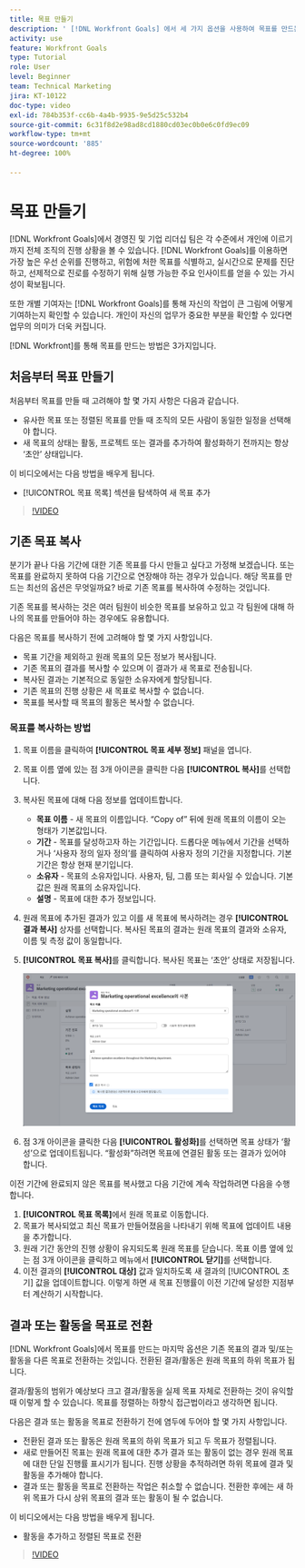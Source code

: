 ```yaml
---
title: 목표 만들기
description: ' [!DNL Workfront Goals] 에서 세 가지 옵션을 사용하여 목표를 만드는 방법을 알아봅니다.'
activity: use
feature: Workfront Goals
type: Tutorial
role: User
level: Beginner
team: Technical Marketing
jira: KT-10122
doc-type: video
exl-id: 784b353f-cc6b-4a4b-9935-9e5d25c532b4
source-git-commit: 6c31f8d2e98ad8cd1880cd03ec0b0e6c0fd9ec09
workflow-type: tm+mt
source-wordcount: '885'
ht-degree: 100%

---
```


# 목표 만들기

[!DNL Workfront Goals]에서 경영진 및 기업 리더십 팀은 각 수준에서 개인에 이르기까지 전체 조직의 진행 상황을 볼 수 있습니다. [!DNL Workfront Goals]를 이용하면 가장 높은 우선 순위를 진행하고, 위험에 처한 목표를 식별하고, 실시간으로 문제를 진단하고, 선제적으로 진로를 수정하기 위해 실행 가능한 주요 인사이트를 얻을 수 있는 가시성이 확보됩니다.

또한 개별 기여자는 [!DNL Workfront Goals]를 통해 자신의 작업이 큰 그림에 어떻게 기여하는지 확인할 수 있습니다. 개인이 자신의 업무가 중요한 부분을 확인할 수 있다면 업무의 의미가 더욱 커집니다.

[!DNL Workfront]를 통해 목표를 만드는 방법은 3가지입니다.

## 처음부터 목표 만들기

처음부터 목표를 만들 때 고려해야 할 몇 가지 사항은 다음과 같습니다.

* 유사한 목표 또는 정렬된 목표를 만들 때 조직의 모든 사람이 동일한 일정을 선택해야 합니다.
* 새 목표의 상태는 활동, 프로젝트 또는 결과를 추가하여 활성화하기 전까지는 항상 ‘초안’ 상태입니다.

이 비디오에서는 다음 방법을 배우게 됩니다.

* [!UICONTROL 목표 목록] 섹션을 탐색하여 새 목표 추가

>[!VIDEO](https://video.tv.adobe.com/v/335191/?quality=12&learn=on)

## 기존 목표 복사

분기가 끝나 다음 기간에 대한 기존 목표를 다시 만들고 싶다고 가정해 보겠습니다. 또는 목표를 완료하지 못하여 다음 기간으로 연장해야 하는 경우가 있습니다. 해당 목표를 만드는 최선의 옵션은 무엇일까요? 바로 기존 목표를 복사하여 수정하는 것입니다.

기존 목표를 복사하는 것은 여러 팀원이 비슷한 목표를 보유하고 있고 각 팀원에 대해 하나의 목표를 만들어야 하는 경우에도 유용합니다.

다음은 목표를 복사하기 전에 고려해야 할 몇 가지 사항입니다.

* 목표 기간을 제외하고 원래 목표의 모든 정보가 복사됩니다.
* 기존 목표의 결과를 복사할 수 있으며 이 결과가 새 목표로 전송됩니다.
* 복사된 결과는 기본적으로 동일한 소유자에게 할당됩니다.
* 기존 목표의 진행 상황은 새 목표로 복사할 수 없습니다.
* 목표를 복사할 때 목표의 활동은 복사할 수 없습니다.

### 목표를 복사하는 방법

1. 목표 이름을 클릭하여 **[!UICONTROL 목표 세부 정보]** 패널을 엽니다.
1. 목표 이름 옆에 있는 점 3개 아이콘을 클릭한 다음 **[!UICONTROL 복사]**&#x200B;를 선택합니다.
1. 복사된 목표에 대해 다음 정보를 업데이트합니다.
   * **목표 이름** - 새 목표의 이름입니다. “Copy of” 뒤에 원래 목표의 이름이 오는 형태가 기본값입니다.
   * **기간** - 목표를 달성하고자 하는 기간입니다. 드롭다운 메뉴에서 기간을 선택하거나 ‘사용자 정의 일자 정의’를 클릭하여 사용자 정의 기간을 지정합니다. 기본 기간은 항상 현재 분기입니다.
   * **소유자** - 목표의 소유자입니다. 사용자, 팀, 그룹 또는 회사일 수 있습니다. 기본값은 원래 목표의 소유자입니다.
   * **설명** - 목표에 대한 추가 정보입니다.

1. 원래 목표에 추가된 결과가 있고 이를 새 목표에 복사하려는 경우 **[!UICONTROL 결과 복사]** 상자를 선택합니다. 복사된 목표의 결과는 원래 목표의 결과와 소유자, 이름 및 측정 값이 동일합니다.

1. **[!UICONTROL 목표 복사]**&#x200B;를 클릭합니다. 복사된 목표는 ‘초안’ 상태로 저장됩니다.

   ![[!DNL Workfront Goals]의 [!UICONTROL 목표 세부 정보] 패널에서 [!UICONTROL 복사] 옵션이 표시된 이미지](assets/03-workfront-goals-copy-a-goal.png)

1. 점 3개 아이콘을 클릭한 다음 **[!UICONTROL 활성화]**&#x200B;를 선택하면 목표 상태가 ‘활성’으로 업데이트됩니다. “활성화”하려면 목표에 연결된 활동 또는 결과가 있어야 합니다.

이전 기간에 완료되지 않은 목표를 복사했고 다음 기간에 계속 작업하려면 다음을 수행합니다.

1. **[!UICONTROL 목표 목록]**&#x200B;에서 원래 목표로 이동합니다.
1. 목표가 복사되었고 최신 목표가 만들어졌음을 나타내기 위해 목표에 업데이트 내용을 추가합니다.
1. 원래 기간 동안의 진행 상황이 유지되도록 원래 목표를 닫습니다. 목표 이름 옆에 있는 점 3개 아이콘을 클릭하고 메뉴에서 **[!UICONTROL 닫기]**&#x200B;를 선택합니다.
1. 이전 결과의 **[!UICONTROL 대상]** 값과 일치하도록 새 결과의 [!UICONTROL 초기] 값을 업데이트합니다. 이렇게 하면 새 목표 진행률이 이전 기간에 달성한 지점부터 계산하기 시작합니다.

## 결과 또는 활동을 목표로 전환

[!DNL Workfront Goals]에서 목표를 만드는 마지막 옵션은 기존 목표의 결과 및/또는 활동을 다른 목표로 전환하는 것입니다. 전환된 결과/활동은 원래 목표의 하위 목표가 됩니다.

결과/활동의 범위가 예상보다 크고 결과/활동을 실제 목표 자체로 전환하는 것이 유익할 때 이렇게 할 수 있습니다. 목표를 정렬하는 하향식 접근법이라고 생각하면 됩니다.

다음은 결과 또는 활동을 목표로 전환하기 전에 염두에 두어야 할 몇 가지 사항입니다.

* 전환된 결과 또는 활동은 원래 목표의 하위 목표가 되고 두 목표가 정렬됩니다.
* 새로 만들어진 목표는 원래 목표에 대한 추가 결과 또는 활동이 없는 경우 원래 목표에 대한 단일 진행률 표시기가 됩니다. 진행 상황을 추적하려면 하위 목표에 결과 및 활동을 추가해야 합니다.
* 결과 또는 활동을 목표로 전환하는 작업은 취소할 수 없습니다. 전환한 후에는 새 하위 목표가 다시 상위 목표의 결과 또는 활동이 될 수 없습니다.

이 비디오에서는 다음 방법을 배우게 됩니다.

* 활동을 추가하고 정렬된 목표로 전환

>[!VIDEO](https://video.tv.adobe.com/v/335192/?quality=12&learn=on)

